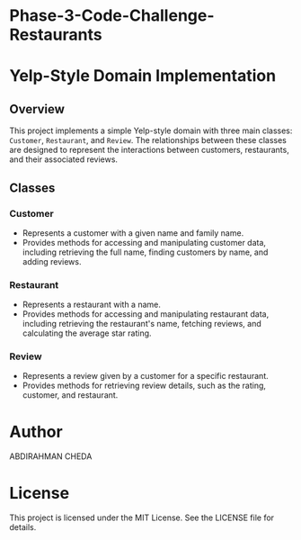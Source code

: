# Phase-3-Code-Challenge-Restaurants
# Yelp-Style Domain Implementation

## Overview
This project implements a simple Yelp-style domain with three main classes: `Customer`, `Restaurant`, and `Review`. The relationships between these classes are designed to represent the interactions between customers, restaurants, and their associated reviews.

## Classes

### Customer
- Represents a customer with a given name and family name.
- Provides methods for accessing and manipulating customer data, including retrieving the full name, finding customers by name, and adding reviews.

### Restaurant
- Represents a restaurant with a name.
- Provides methods for accessing and manipulating restaurant data, including retrieving the restaurant's name, fetching reviews, and calculating the average star rating.

### Review
- Represents a review given by a customer for a specific restaurant.
- Provides methods for retrieving review details, such as the rating, customer, and restaurant.

# Author
ABDIRAHMAN CHEDA

# License
This project is licensed under the MIT License. See the LICENSE file for details.